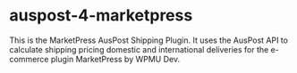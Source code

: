 # auspost-4-marketpress
This is the MarketPress AusPost Shipping Plugin.  It uses the AusPost API to calculate shipping pricing domestic and international deliveries for the e-commerce plugin MarketPress by WPMU Dev.
